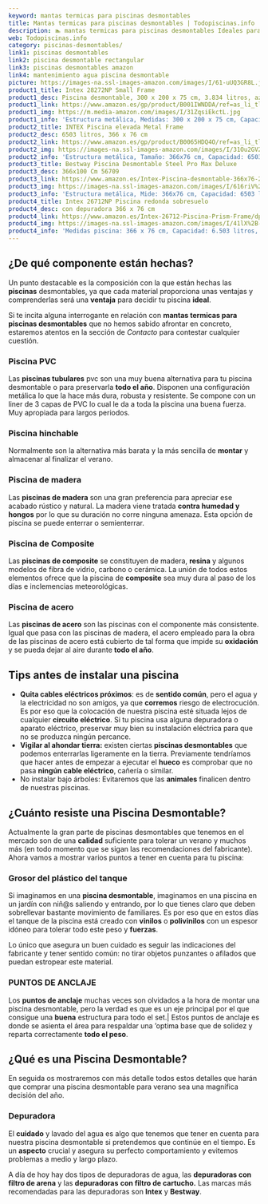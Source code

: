 ```yaml
---
keyword: mantas termicas para piscinas desmontables
title: Mantas termicas para piscinas desmontables | Todopiscinas.info
description: 🏊 mantas termicas para piscinas desmontables Ideales para este verano 2021. Aquí puedes comprar mantas termicas para piscinas desmontables y comparar con otras similares. No dejes escapar mantas termicas para piscinas desmontables a un precio realmente tentador.
web: Todopiscinas.info
category: piscinas-desmontables/
link1: piscinas desmontables
link2: piscina desmontable rectangular
link3: piscinas desmontables amazon
link4: mantenimiento agua piscina desmontable
picture: https://images-na.ssl-images-amazon.com/images/I/61-uUQ3GR8L.jpg
product1_title: Intex 28272NP Small Frame
product1_desc: Piscina desmontable, 300 x 200 x 75 cm, 3.834 litros, azul
product1_link: https://www.amazon.es/gp/product/B001IWNDDA/ref=as_li_tl?ie=UTF8&camp=3638&creative=24630&creativeASIN=B001IWNDDA&linkCode=as2&tag=todopiscinas0e-21&linkId=25b9d647487c889cb6ef56ed63f50ca1
product1_img: https://m.media-amazon.com/images/I/31ZqsiEkctL.jpg
product1_info: 'Estructura metálica, Medidas: 300 x 200 x 75 cm, Capacidad: 3.834 litros, Para 6 personas (+ 6 años), Fácil montaje, Forma rectangular'
product2_title: INTEX Piscina elevada Metal Frame
product2_desc: 6503 litros, 366 x 76 cm
product2_link: https://www.amazon.es/gp/product/B0065HDQ4O/ref=as_li_tl?ie=UTF8&camp=3638&creative=24630&creativeASIN=B0065HDQ4O&linkCode=as2&tag=todopiscinas0e-21&linkId=ed2430e3ba564d3527ee103df33ed7b3
product2_img: https://images-na.ssl-images-amazon.com/images/I/31Ou2GV2SAL.jpg
product2_info: 'Estructura metálica, Tamaño: 366x76 cm, Capacidad: 6503 litros, Forma circular, De 4 a 7 personas (+6 años)'
product3_title: Bestway Piscina Desmontable Steel Pro Max Deluxe
product3_desc: 366x100 Cm 56709
product3_link: https://www.amazon.es/Intex-Piscina-desmontable-366x76-28210NP/dp/B0065HDQ4O?__mk_es_ES=%C3%85M%C3%85%C5%BD%C3%95%C3%91&crid=25UQGV9HG2INI&dchild=1&keywords=piscinas+desmontables&qid=1615854176&sprefix=piscinas+dem%2Caps%2C201&sr=8-5&linkCode=ll1&tag=todopiscinas0e-21&linkId=34f200977c6cbaab1f3f4d9ac0e64755&language=es_ES&ref_=as_li_ss_tl
product3_img: https://images-na.ssl-images-amazon.com/images/I/616riV%2BiY3L.jpg
product3_info: 'Estructura metálica, Mide: 366x76 cm, Capacidad: 6503 litros, De 4 a 7 personas mayores de 6 años, Forma circular, Tecnología Super-Tough'
product4_title: Intex 26712NP Piscina redonda sobresuelo
product4_desc: con depuradora 366 x 76 cm
product4_link: https://www.amazon.es/Intex-26712-Piscina-Prism-Frame/dp/B07FB823GL?__mk_es_ES=%C3%85M%C3%85%C5%BD%C3%95%C3%91&dchild=1&keywords=piscinas+desmontables+con+depuradora&qid=1615936418&sr=8-5&linkCode=ll1&tag=todopiscinas0e-21&linkId=d98699de7830cd471766fa1daa36de34&language=es_ES&ref_=as_li_ss_tl
product4_img: https://images-na.ssl-images-amazon.com/images/I/41lX%2B-YpibL.jpg
product4_info: 'Medidas piscina: 366 x 76 cm, Capacidad: 6.503 litros, Incluye depuradora de cartucha A, Lona resistente triple capa'
---
```




## ¿De qué componente están hechas?

Un punto destacable es la composición con la que están hechas las **piscinas** desmontables, ya que cada material proporciona unas ventajas y comprenderlas  será una **ventaja** para decidir tu piscina **ideal**.

Si te incita alguna interrogante en relación con **mantas termicas para piscinas desmontables** que no hemos sabido afrontar en concreto, estaremos atentos en la sección de _Contacto_ para contestar cualquier cuestión.


### Piscina  PVC

Las **piscinas tubulares** pvc son una muy buena alternativa para tu piscina desmontable o para preservarla **todo el año**. Disponen una configuración metálica lo que la hace más dura, robusta y resistente. Se compone con un liner de 3 capas de PVC lo cual le da a toda la piscina una buena fuerza. Muy apropiada para largos periodos.


### Piscina hinchable

Normalmente son la alternativa más barata y la más sencilla de **montar** y almacenar al finalizar el verano.


### Piscina de madera

Las **piscinas de madera** son una gran preferencia para apreciar ese acabado rústico y natural. La madera viene tratada **contra humedad y hongos** por lo que su duración no corre ninguna amenaza. Esta opción de piscina se puede enterrar o semienterrar.


### Piscina de Composite

Las **piscinas de composite** se constituyen de madera, **resina** y algunos modelos de fibra de vidrio, carbono o cerámica. La unión de todos estos elementos ofrece que la piscina de **composite** sea muy dura al paso de los días e inclemencias meteorológicas.


### Piscina de acero

Las **piscinas de acero** son las piscinas con el componente más consistente. Igual que pasa con las piscinas de madera, el acero empleado para la obra de las piscinas de acero está cubierto de tal forma que impide su **oxidación** y se pueda dejar al aire durante **todo el año**.


## Tips antes de instalar una piscina



*   **Quita cables eléctricos próximos**: es de **sentido común**, pero el agua y la electricidad no son amigos, ya que **corremos** riesgo de electrocución. Es por eso que la colocación de nuestra piscina esté situada lejos de cualquier **circuito eléctrico**. Si tu piscina usa alguna depuradora o aparato eléctrico, preservar muy bien su instalación eléctrica para que no se produzca ningún percance.
*   **Vigilar al ahondar tierra:** existen ciertas **piscinas desmontables** que podemos enterrarlas ligeramente en la tierra. Previamente tendríamos que hacer antes de empezar a ejecutar el **hueco** es comprobar que no pasa **ningún cable eléctrico**, cañería o similar.
*   No instalar bajo árboles: Evitaremos que las **animales** finalicen dentro de nuestras piscinas.


## ¿Cuánto resiste una Piscina Desmontable?

Actualmente la gran parte de piscinas desmontables que tenemos en el mercado son de una **calidad** suficiente para tolerar un verano y muchos más (en todo momento que se sigan las recomendaciones del fabricante). Ahora vamos a mostrar varios puntos a tener en cuenta para tu piscina:


### Grosor del plástico del tanque

Si imaginamos en una **piscina desmontable**, imaginamos en una piscina en un jardín con niñ@s saliendo y entrando, por lo que tienes claro que deben sobrellevar bastante movimiento de familiares. Es por eso que en estos días el tanque de la piscina está creado con **vinilos** o **polivinilos** con un espesor idóneo para tolerar todo este peso y **fuerzas**.

Lo único que asegura un	 buen cuidado es seguir las indicaciones del fabricante y tener sentido común: no tirar objetos punzantes o afilados que puedan estropear este material.


### PUNTOS DE ANCLAJE

Los **puntos de anclaje** muchas veces son olvidados a la hora de montar una piscina desmontable, pero la verdad es que es un eje principal por el que consigue una **buena** estructura para todo el set.| Estos puntos de anclaje es donde se asienta el área para respaldar una ’optima base que de solidez y reparta correctamente **todo el peso**.

<brand-panel :title=product1_title :desc=product1_desc :img=product1_img :link=product1_link></brand-panel>

<stats-list :link1=link1 :link2=link2 :link3=link3 :link4=link4 :category=category></stats-list>
## ¿Qué es una Piscina Desmontable?



En seguida os mostraremos con más detalle todos estos detalles que harán que comprar una piscina desmontable para verano sea una magnífica decisión del año.


### Depuradora

El **cuidado** y lavado del agua es algo que tenemos que tener en cuenta para nuestra piscina desmontable si pretendemos que continúe en el tiempo. Es un **aspecto** crucial y asegura su perfecto comportamiento y evitemos problemas a medio y largo plazo.

A día de hoy hay dos tipos de depuradoras de agua, las **depuradoras con filtro de arena** y  las **depuradoras** **con filtro de cartucho.** Las marcas más recomendadas para las depuradoras son **Intex** y **Bestway**.

<external-banner></external-banner>
